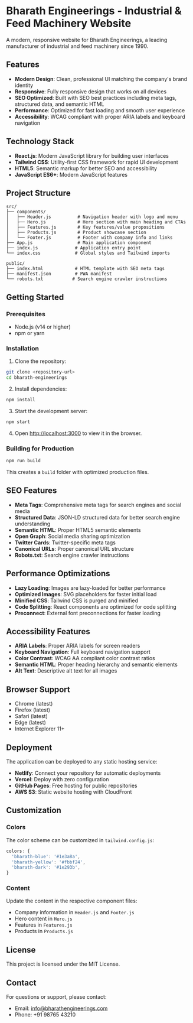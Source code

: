 # Bharath Engineerings - Industrial & Feed Machinery Website

A modern, responsive website for Bharath Engineerings, a leading manufacturer of industrial and feed machinery since 1990.

## Features

- **Modern Design**: Clean, professional UI matching the company's brand identity
- **Responsive**: Fully responsive design that works on all devices
- **SEO Optimized**: Built with SEO best practices including meta tags, structured data, and semantic HTML
- **Performance**: Optimized for fast loading and smooth user experience
- **Accessibility**: WCAG compliant with proper ARIA labels and keyboard navigation

## Technology Stack

- **React.js**: Modern JavaScript library for building user interfaces
- **Tailwind CSS**: Utility-first CSS framework for rapid UI development
- **HTML5**: Semantic markup for better SEO and accessibility
- **JavaScript ES6+**: Modern JavaScript features

## Project Structure

```
src/
├── components/
│   ├── Header.js          # Navigation header with logo and menu
│   ├── Hero.js            # Hero section with main heading and CTAs
│   ├── Features.js        # Key features/value propositions
│   ├── Products.js        # Product showcase section
│   └── Footer.js          # Footer with company info and links
├── App.js                 # Main application component
├── index.js              # Application entry point
└── index.css             # Global styles and Tailwind imports

public/
├── index.html            # HTML template with SEO meta tags
├── manifest.json         # PWA manifest
└── robots.txt           # Search engine crawler instructions
```

## Getting Started

### Prerequisites

- Node.js (v14 or higher)
- npm or yarn

### Installation

1. Clone the repository:
```bash
git clone <repository-url>
cd bharath-engineerings
```

2. Install dependencies:
```bash
npm install
```

3. Start the development server:
```bash
npm start
```

4. Open [http://localhost:3000](http://localhost:3000) to view it in the browser.

### Building for Production

```bash
npm run build
```

This creates a `build` folder with optimized production files.

## SEO Features

- **Meta Tags**: Comprehensive meta tags for search engines and social media
- **Structured Data**: JSON-LD structured data for better search engine understanding
- **Semantic HTML**: Proper HTML5 semantic elements
- **Open Graph**: Social media sharing optimization
- **Twitter Cards**: Twitter-specific meta tags
- **Canonical URLs**: Proper canonical URL structure
- **Robots.txt**: Search engine crawler instructions

## Performance Optimizations

- **Lazy Loading**: Images are lazy-loaded for better performance
- **Optimized Images**: SVG placeholders for faster initial load
- **Minified CSS**: Tailwind CSS is purged and minified
- **Code Splitting**: React components are optimized for code splitting
- **Preconnect**: External font preconnections for faster loading

## Accessibility Features

- **ARIA Labels**: Proper ARIA labels for screen readers
- **Keyboard Navigation**: Full keyboard navigation support
- **Color Contrast**: WCAG AA compliant color contrast ratios
- **Semantic HTML**: Proper heading hierarchy and semantic elements
- **Alt Text**: Descriptive alt text for all images

## Browser Support

- Chrome (latest)
- Firefox (latest)
- Safari (latest)
- Edge (latest)
- Internet Explorer 11+

## Deployment

The application can be deployed to any static hosting service:

- **Netlify**: Connect your repository for automatic deployments
- **Vercel**: Deploy with zero configuration
- **GitHub Pages**: Free hosting for public repositories
- **AWS S3**: Static website hosting with CloudFront

## Customization

### Colors

The color scheme can be customized in `tailwind.config.js`:

```javascript
colors: {
  'bharath-blue': '#1e3a8a',
  'bharath-yellow': '#fbbf24',
  'bharath-dark': '#1e293b',
}
```

### Content

Update the content in the respective component files:
- Company information in `Header.js` and `Footer.js`
- Hero content in `Hero.js`
- Features in `Features.js`
- Products in `Products.js`

## License

This project is licensed under the MIT License.

## Contact

For questions or support, please contact:
- Email: info@bharathengineerings.com
- Phone: +91 98765 43210
